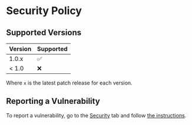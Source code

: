 # Security Policy

## Supported Versions

| Version | Supported          |
| ------- | ------------------ |
| 1.0.x   | :white_check_mark: |
| < 1.0   | :x:                |

Where `x` is the latest patch release for each version.

## Reporting a Vulnerability

To report a vulnerability, go to the [Security](https://github.com/astro-stan/libitc/security) tab and follow [the instructions](https://docs.github.com/en/code-security/security-advisories/guidance-on-reporting-and-writing-information-about-vulnerabilities/privately-reporting-a-security-vulnerability#privately-reporting-a-security-vulnerability).
